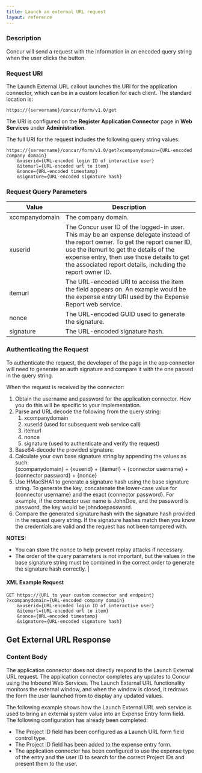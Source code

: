 ```yaml
---
title: Launch an external URL request
layout: reference
---
```



### Description
Concur will send a request with the information in an encoded query string when the user clicks the button.

### Request URI
The Launch External URL callout launches the URI for the application connector, which can be in a custom location for each client. The standard location is:

`https://{servername}/concur/form/v1.0/get`

The URI is configured on the **Register Application Connector** page in **Web Services** under **Administration**.

The full URI for the request includes the following query string values:

```
https://{servername}/concur/form/v1.0/get?xcompanydomain={URL-encoded company domain}
    &xuserid={URL-encoded login ID of interactive user}
    &itemurl={URL-encoded url to item}
    &nonce={URL-encoded timestamp}
    &signature={URL-encoded signature hash}
```

### Request Query Parameters

| Value | Description |
|-------|-------------|
|  xcompanydomain |  The company domain. |  
|  xuserid |  The Concur user ID of the logged-in user. This may be an expense delegate instead of the report owner. To get the report owner ID, use the itemurl to get the details of the expense entry, then use those details to get the associated report details, including the report owner ID. |
|  itemurl |  The URL-encoded URI to access the item the field appears on. An example would be the expense entry URI used by the Expense Report web service. |
|  nonce |  The URL-encoded GUID used to generate the signature. |
|  signature |  The URL-encoded signature hash. |

### Authenticating the Request
To authenticate the request, the developer of the page in the app connector will need to generate an auth signature and compare it with the one passed in the query string.

When the request is received by the connector:

1. Obtain the username and password for the application connector. How you do this will be specific to your implementation.
2. Parse and URL decode the following from the query string:
    1. xcompanydomain
    2. xuserid (used for subsequent web service call)
    3. itemurl
    4. nonce
    5. signature (used to authenticate and verify the request)
3. Base64-decode the provided signature.
4. Calculate your own base signature string by appending the values as such:  
{xcompanydomain} + {xuserid} + {itemurl} + {connector username} + {connector password} + {nonce}
5. Use HMacSHA1 to generate a signature hash using the base signature string. To generate the key, concatenate the lower-case value for {connector username} and the exact {connector password}. For example, if the connector user name is JohnDoe, and the password is password, the key would be johndoepassword.
6. Compare the generated signature hash with the signature hash provided in the request query string.
If the signature hashes match then you know the credentials are valid and the request has not been tampered with.

**NOTES:**

* You can store the nonce to help prevent replay attacks if necessary.
* The order of the query parameters is not important, but the values in the base signature string must be combined in the correct order to generate the signature hash correctly.
 |

####  XML Example Request

```
GET https://{URL to your custom connector and endpoint}
?xcompanydomain={URL-encoded company domain}
    &xuserid={URL-encoded login ID of interactive user}
    &itemurl={URL-encoded url to item}
    &nonce={URL-encoded timestamp}
    &signature={URL-encoded signature hash}
```

##  Get External URL Response

### Content Body
The application connector does not directly respond to the Launch External URL request. The application connector completes any updates to Concur using the Inbound Web Services. The Launch External URL functionality monitors the external window, and when the window is closed, it redraws the form the user launched from to display any updated values.

The following example shows how the Launch External URL web service is used to bring an external system value into an Expense Entry form field. The following configuration has already been completed:

* The Project ID field has been configured as a Launch URL form field control type.
* The Project ID field has been added to the expense entry form.
* The application connector has been configured to use the expense type of the entry and the user ID to search for the correct Project IDs and present them to the user.
